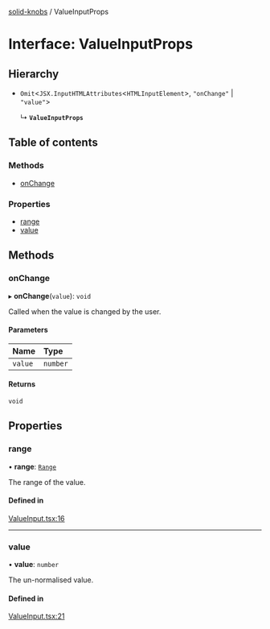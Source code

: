[solid-knobs](../README.md) / ValueInputProps

# Interface: ValueInputProps

## Hierarchy

- `Omit`<`JSX.InputHTMLAttributes`<`HTMLInputElement`\>, ``"onChange"`` \| ``"value"``\>

  ↳ **`ValueInputProps`**

## Table of contents

### Methods

- [onChange](ValueInputProps.md#onchange)

### Properties

- [range](ValueInputProps.md#range)
- [value](ValueInputProps.md#value)

## Methods

### onChange

▸ **onChange**(`value`): `void`

Called when the value is changed by the user.

#### Parameters

| Name | Type |
| :------ | :------ |
| `value` | `number` |

#### Returns

`void`

## Properties

### range

• **range**: [`Range`](../README.md#range)

The range of the value.

#### Defined in

[ValueInput.tsx:16](https://github.com/tahti-studio/solid-parameter-controls/blob/750fd72/src/ValueInput.tsx#L16)

___

### value

• **value**: `number`

The un-normalised value.

#### Defined in

[ValueInput.tsx:21](https://github.com/tahti-studio/solid-parameter-controls/blob/750fd72/src/ValueInput.tsx#L21)
